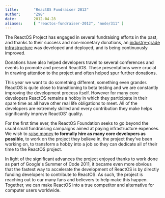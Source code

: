 ```yaml
---
title:       "ReactOS Fundraiser 2012"
author:      "Z98"
date:        2012-04-28
aliases:     [ "reactos-fundraiser-2012", "node/311" ]
---
```


<p>The ReactOS Project has engaged in several fundraising efforts in the past, and thanks to their success and non-monetary donations, an <a href="http://www.reactos.org/en/Infrastructure.html">industry-grade infrastructure</a> was developed and deployed, and is being continuously improved.</p>
<p>Donations have also helped developers travel to several conferences and events to promote and present ReactOS. These presentations were crucial in drawing attention to the project and often helped spur further donations.</p>
<p>This year we want to do something different, something even grander. ReactOS is quite close to transitioning to beta testing and we are constantly improving the development process itself.  However for many core developers ReactOS remains a hobby in which they participate in their spare time as all have other real life obligations to meet.  All of the developers are extremely skilled and every contribution they make helps significantly improve ReactOS' quality.</p>
<p>For the first time ever, the ReactOS Foundation seeks to go beyond the usual small fundraising campaigns aimed at paying infrastructure expenses. We wish to <a href="http://www.reactos.org/en/foundation_donate.html">raise money</a> <b>to formally hire as many core developers as possible</b>, to work on the project they believe in, the project they've been working on, to transform a hobby into a job so they can dedicate all of their time to the ReactOS project.</p>
<p>In light of the significant advances the project enjoyed thanks to work done as part of Google's Summer of Code 2011, it became even more obvious that the fastest way to accelerate the development of ReactOS is by directly funding developers to contribute to ReactOS.  As such, the project is reaching out to our many fans and believers to help make this happen.  Together, we can make ReactOS into a true competitor and alternative for computer users worldwide.</p>
<p>&nbsp;</p>

